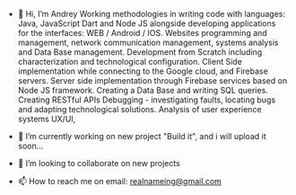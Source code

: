 - 👋 Hi, I’m Andrey
Working methodologies in writing code with languages: Java, JavaScript Dart and Node JS alongside developing applications for the interfaces: WEB / Android / IOS.
Websites programming and management, network communication management, systems analysis and Data Base management.
Development from Scratch including characterization and technological configuration.
Client Side implementation while connecting to the Google cloud, and Firebase servers.
Server side implementation through Firebase services based on Node JS framework.
Creating a Data Base and writing SQL queries.
Creating  RESTful APIs
Debugging - investigating faults, locating bugs and adapting technological solutions.
Analysis of user experience systems UX/UI, 

- 🌱 I’m currently working on new project "Build it", and i will upload it soon...
- 💞️ I’m looking to collaborate on new projects
- 📫 How to reach me on email: realnameing@gmail.com

<!---
surreal/surreal is a ✨ special ✨ repository because its `README.md` (this file) appears on your GitHub profile.
You can click the Preview link to take a look at your changes.
--->
